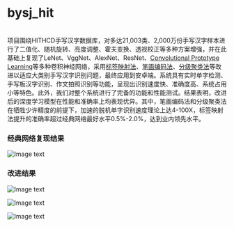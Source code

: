 # bysj_hit 
<br>项目围绕HITHCD手写汉字数据库，对多达21,003类、2,000万份手写汉字样本进行了二值化、随机旋转、亮度调整、霍夫变换、透视校正等多种方案增强，并在此基础上复现了LeNet、VggNet、AlexNet、ResNet、<a href="https://arxiv.org/abs/1805.03438">Convolutional Prototype Learning</a>等多种卷积神经网络，采用<a href="https://arxiv.org/abs/1806.02507">标签映射法</a>、<a href="https://www.computer.org/csdl/proceedings-article/icfhr/2016/0981a530/12OmNqJq4qf">笔画编码法</a>、<a href="https://www.computer.org/csdl/proceedings-article/icdar/2017/3586a573/12OmNyGtjef">分级聚类法</a>等改进以适应大类别手写汉字识别问题，最终应用到安卓端。系统具有实时单字检测、手写板汉字识别、作文拍照识别等功能，呈现出识别速度快、准确度高、系统占用小等特色。此外，我们对整个系统进行了完备的功能和性能测试。结果表明，改进后的深度学习模型在性能和准确率上均表现优异。其中，笔画编码法和分级聚类法在牺牲少许精度的前提下，加速的脱机单字识别速度理论上达4-100X，标签映射法提升的准确率超过经典网络最好水平0.5%-2.0%，达到业内领先水平。</br>

<h3>经典网络复现结果</h3>

![Image text](https://github.com/HuiyanWen/bysj_hit/blob/master/4.png)

<h3>改进结果</h3>

![Image text](https://github.com/HuiyanWen/bysj_hit/blob/master/1.png)

![Image text](https://github.com/HuiyanWen/bysj_hit/blob/master/2.png)

![Image text](https://github.com/HuiyanWen/bysj_hit/blob/master/3.png)

